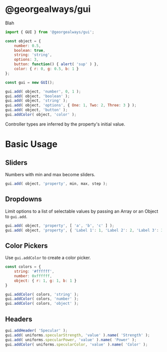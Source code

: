 # @georgealways/gui

Blah

```js
import { GUI } from '@georgealways/gui';

const object = {
    number: 0.5,
    boolean: true,
    string: 'string',
    options: 3,
    button: function() { alert( 'sup' ) },
    color: { r: 0, g: 0.5, b: 1 }
};

const gui = new GUI();

gui.add( object, 'number', 0, 1 );
gui.add( object, 'boolean' );
gui.add( object, 'string' );
gui.add( object, 'options', { One: 1, Two: 2, Three: 3 } );
gui.add( object, 'button' );
gui.addColor( object, 'color' );
```

Controller types are inferred by the property's initial value.

# Basic Usage

## Sliders

Numbers with min and max become sliders.

```js
gui.add( object, 'property', min, max, step );
```

## Dropdowns

Limit options to a list of selectable values by passing an Array or an Object to `gui.add`.

```js
gui.add( object, 'property', [ 'a', 'b', 'c' ] );
gui.add( object, 'property', { 'Label 1': 1, 'Label 2': 2, 'Label 3': 3 } );
```

## Color Pickers

Use `gui.addColor` to create a color picker.

```js
const colors = {
    string: '#ffffff',
    number: 0xffffff,
    object: { r: 1, g: 1, b: 1 }
}

gui.addColor( colors, 'string' );
gui.addColor( colors, 'number' );
gui.addColor( colors, 'object' );
```

## Headers

```js
gui.addHeader( 'Specular' );
gui.add( uniforms.specularStrength, 'value' ).name( 'Strength' );
gui.add( uniforms.specularPower, 'value' ).name( 'Power' );
gui.addColor( uniforms.specularColor, 'value' ).name( 'Color' );
```
